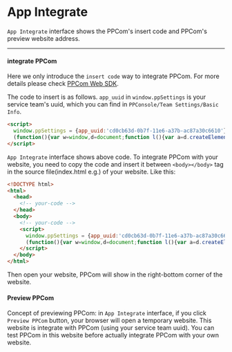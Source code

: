 # App Integrate 

`App Integrate` interface shows the PPCom's insert code and PPCom's preview website address.

------

#### integrate PPCom

Here we only introduce the `insert code` way to integrate PPCom. For more details please check [PPCom Web SDK](../ppcom/web-sdk.md).

The code to insert is as follows. `app_uuid` in `window.ppSettings` is your service team's uuid, which you can find in `PPConsole/Team Settings/Basic Info`.

```html
<script> 
  window.ppSettings = {app_uuid:'cd0cb63d-0b7f-11e6-a37b-ac87a30c6610'};
  (function(){var w=window,d=document;function l(){var a=d.createElement('script');a.type='text/javascript';a.async=!0;a.src='https://ppmessage.com/ppcom/assets/pp-library.min.js';var b=d.getElementsByTagName('script')[0];b.parentNode.insertBefore(a,b)}w.attachEvent?w.attachEvent('onload',l):w.addEventListener('load',l,!1);})()
</script>
```

`App Integrate` interface shows above code. To integrate PPCom with your website, you need to copy the code and insert it between `<body></body>` tag in the source file(index.html e.g.) of your website. Like this:

```html
<!DOCTYPE html>
<html>
  <head>
    <!-- your-code -->
  </head>
  <body>
    <!-- your-code -->
    <script> 
      window.ppSettings = {app_uuid:'cd0cb63d-0b7f-11e6-a37b-ac87a30c6610'};
      (function(){var w=window,d=document;function l(){var a=d.createElement('script');a.type='text/javascript';a.async=!0;a.src='https://ppmessage.com/ppcom/assets/pp-library.min.js';var b=d.getElementsByTagName('script')[0];b.parentNode.insertBefore(a,b)}w.attachEvent?w.attachEvent('onload',l):w.addEventListener('load',l,!1);})()
    </script>
  </body>
</html>
```

Then open your website, PPCom will show in the right-bottom corner of the website.

#### Preview PPCom

Concept of previewing PPCom: in `App Integrate` interface, if you click `Preview PPCom` button, your browser will open a temporary website. This website is integrate with PPCom (using your service team uuid). You can test PPCom in this website before actually integrate PPCom with your own website.
